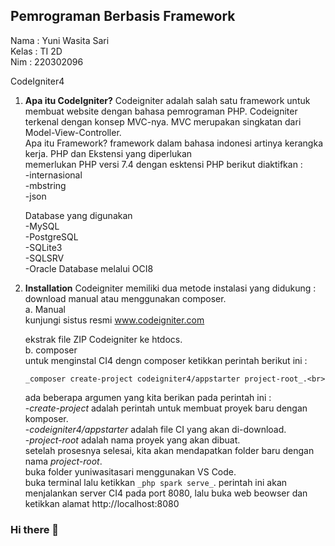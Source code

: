 ## Pemrograman Berbasis Framework
Nama : Yuni Wasita Sari<br>
Kelas : TI 2D<br>
Nim : 220302096<br>

CodeIgniter4

1. **Apa itu CodeIgniter?**
  Codeigniter adalah salah satu framework untuk membuat website dengan bahasa pemrograman PHP. Codeigniter terkenal dengan konsep MVC-nya. MVC merupakan singkatan dari Model-View-Controller.<br>
  Apa itu Framework?
  framework dalam bahasa indonesi artinya kerangka kerja.
  PHP dan Ekstensi yang diperlukan<br>
   memerlukan PHP versi 7.4 dengan esktensi PHP berikut diaktifkan :<br>
   -internasional<br>
   -mbstring<br>
   -json<br>

   Database yang digunakan<br>
   -MySQL<br>
   -PostgreSQL<br>
   -SQLite3<br>
   -SQLSRV<br>
   -Oracle Database melalui OCI8<br>

2. **Installation**
   Codeigniter memiliki dua metode instalasi yang didukung : download manual atau menggunakan composer.<br>
   a. Manual<br>
   kunjungi sistus resmi www.codeigniter.com<br>
   

   ekstrak file ZIP Codeigniter ke htdocs.<br>
   b. composer<br>
   untuk menginstal CI4 dengn composer ketikkan perintah berikut ini :
   ```
   _composer create-project codeigniter4/appstarter project-root_.<br>
   ```
   ada beberapa argumen yang kita berikan pada perintah ini :<br>
   -_create-project_ adalah perintah untuk membuat proyek baru dengan komposer.<br>
   -_codeigniter4/appstarter_ adalah file CI yang akan di-download.<br>
   -_project-root_ adalah nama proyek yang akan dibuat. <br>
   setelah prosesnya selesai, kita akan mendapatkan folder baru dengan nama _project-root_.<br>
   buka folder yuniwasitasari menggunakan VS Code.<br>
   buka terminal lalu ketikkan ```_php spark serve_```. perintah ini akan menjalankan server CI4 pada port 8080, lalu buka web beowser dan ketikkan alamat http://localhost:8080<br>















### Hi there 👋

<!--
**yuniwasitasari/yuniwasitasari** is a ✨ _special_ ✨ repository because its `README.md` (this file) appears on your GitHub profile.

Here are some ideas to get you started:

- 🔭 I’m currently working on ...
- 🌱 I’m currently learning ...
- 👯 I’m looking to collaborate on ...
- 🤔 I’m looking for help with ...
- 💬 Ask me about ...
- 📫 How to reach me: ...
- 😄 Pronouns: ...
- ⚡ Fun fact: ...
-->
